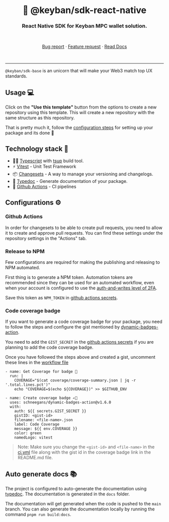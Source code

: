 <h1 align="center" style="border-bottom: none;">🫡 @keyban/sdk-react-native</h1>
<h3 align="center">React Native SDK for Keyban MPC wallet solution.</h3>
<br />
<p align="center">

[//]: # (  <a href="repo_path/actions/workflows/release.yml">)

[//]: # (    <img alt="Build states" src="repo_path/actions/workflows/release.yml/badge.svg?branch=main">)

[//]: # (  </a>)

[//]: # (  <a href="https://www.npmjs.com/package/path_to_packages">)

[//]: # (    <img alt="npm latest version" src="https://img.shields.io/npm/v/path_to_package/latest.svg">)

[//]: # (  </a>)

[//]: # (  <a href="https://www.npmjs.com/package/path_to_package">)

[//]: # (    <img alt="npm bundle size" src="https://img.shields.io/bundlephobia/minpath_to_package">)

[//]: # (  </a>)

[//]: # (  <a href="https://github.com/AkashRajpurohit/ts-npm-template/actions">)

[//]: # (    <img alt="Coverage" src="https://img.shields.io/endpoint?url=https://gist.githubusercontent.com/json-file-with-coverage.json">)

[//]: # (  </a>)

[//]: # (  <a href="https://www.npmjs.com/package/path_to_package">)

[//]: # (    <img alt="NPM license" src="https://img.shields.io/npm/l/path_to_package">)

[//]: # (  </a>)

  <p align="center">
    <a href="https://github.com/keyban-io/dap/issues/new?template=bug_report.yml">Bug report</a>
    ·
    <a href="https://github.com/keyban-io/dap/issues/new?template=feature_request.yml">Feature request</a>
    ·
    <a href="https://github.com/keyban-io/dap">Read Docs</a>
  </p>
</p>
<br />
<hr />

`@keyban/sdk-base` is an unicorn that will make your Web3 match top UX standards.


## Usage 💻

Click on the **"Use this template"** button from the options to create a new repository using this template. This will create a new repository with the same structure as this repository.

That is pretty much it, follow the [configuration steps](#configurations-⚙️) for setting up your package and its done 🎉

## Technology stack 🚀

- 🙏🏾 [Typescript](https://www.typescriptlang.org/) with [tsup](https://tsup.egoist.dev/) build tool.
- ⚡️ [Vitest](https://vitest.dev/) - Unit Test Framework
- 📦 [Changesets](https://github.com/changesets/changesets) - A way to manage your versioning and changelogs.
- 📖 [Typedoc](https://typedoc.org/) - Generate documentation of your package.
- 🔀 [Github Actions](https://github.com/features/actions) - CI pipelines

## Configurations ⚙️

### Github Actions

In order for changesets to be able to create pull requests, you need to allow it to create and approve pull requests. You can find these settings under the repository settings in the "Actions" tab.

### Release to NPM

Few configurations are required for making the publishing and releasing to NPM automated.

First thing is to generate a NPM token. Automation tokens are recommended since they can be used for an automated workflow, even when your account is configured to use the [auth-and-writes level of 2FA](https://docs.npmjs.com/about-two-factor-authentication#authorization-and-writes).

Save this token as `NPM_TOKEN` in [github actions secrets](https://docs.github.com/en/actions/security-guides/using-secrets-in-github-actions).

### Code coverage badge

If you want to generate a code coverage badge for your package, you need to follow the steps and configure the gist mentioned by [dynamic-badges-action](https://github.com/Schneegans/dynamic-badges-action).

You need to add the `GIST_SECRET` in the [github actions secrets](https://docs.github.com/en/actions/security-guides/using-secrets-in-github-actions) if you are planning to add the code coverage badge.

Once you have followed the steps above and created a gist, uncomment these lines in the [workflow file](./.github/workflows/ci.yml)

```
- name: Get Coverage for badge 🔢
  run: |
    COVERAGE="$(cat coverage/coverage-summary.json | jq -r '.total.lines.pct')"
    echo "COVERAGE=$(echo ${COVERAGE})" >> $GITHUB_ENV

- name: Create coverage badge ✍🏽
  uses: schneegans/dynamic-badges-action@v1.6.0
  with:
    auth: ${{ secrets.GIST_SECRET }}
    gistID: <gist-id>
    filename: <file-name>.json
    label: Code Coverage
    message: ${{ env.COVERAGE }}
    color: green
    namedLogo: vitest
```

> Note: Make sure you change the `<gist-id>` and `<file-name>` in the [ci.yml](./.github/workflows/ci.yml) file along with the gist id in the coverage badge link in the README.md file.

## Auto generate docs 📚

The project is configured to auto-generate the documentation using [typedoc](https://typedoc.org/). The documentation is generated in the `docs` folder.

The documentation will get generated when the code is pushed to the `main` branch. You can also generate the documentation locally by running the command `pnpm run build:docs`.


